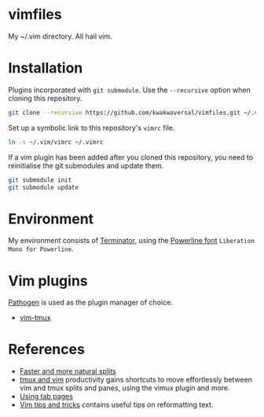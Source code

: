 # vimfiles
My ~/.vim directory. All hail vim.

# Installation
Plugins incorporated with `git submodule`. Use the `--recursive` option when
cloning this repository.

```bash
git clone --recursive https://github.com/kwakwaversal/vimfiles.git ~/.vim
```

Set up a symbolic link to this repository's `vimrc` file.

```bash
ln -s ~/.vim/vimrc ~/.vimrc
```

If a vim plugin has been added after you cloned this repository, you need to
reinitialise the git submodules and update them.

```bash
git submodule init
git submodule update
```

# Environment
My environment consists of [Terminator], using the
[Powerline font][Powerline fonts] `Liberation Mono for Powerline`.

# Vim plugins
[Pathogen] is used as the plugin manager of choice.

* [vim-tmux](https://github.com/junegunn/fzf.vim#commands)

# References
* [Faster and more natural splits](https://robots.thoughtbot.com/vim-splits-move-faster-and-more-naturally)
* [tmux and vim](https://blog.bugsnag.com/tmux-and-vim/) productivity gains
    shortcuts to move effortlessly between vim and tmux splits and panes, using
    the vimux plugin and more.
* [Using tab pages](http://vim.wikia.com/wiki/Using_tab_pages)
* [Vim tips and tricks](https://www.cs.swarthmore.edu/help/vim/home.html)
    contains useful tips on reformatting text.

[Pathogen]: https://github.com/tpope/vim-pathogen
[Powerline fonts]: https://github.com/powerline/fonts
[Terminator]: https://gnometerminator.blogspot.co.uk/p/introduction.html
